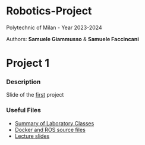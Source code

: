 # Robotics-Project
Polytechnic of Milan - Year 2023-2024

Authors: <b>Samuele Giammusso</b> & <b>Samuele Faccincani</b> 

# Project 1

### Description
Slide of the [first](Slide%20Lab/Projects/First_project_2024.pdf) project

### Useful Files

- [Summary of Laboratory Classes](Lab%20summary)
- [Docker and ROS source files](robotics)
- [Lecture slides](Slide%20Lab/Lectures)



